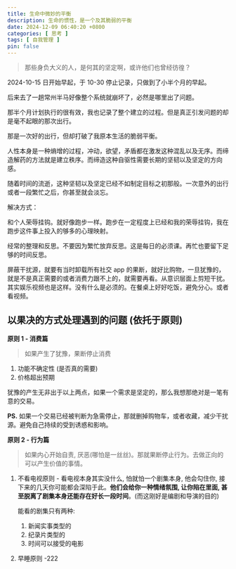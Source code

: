 ```yaml
---
title: 生命中微妙的平衡
description: 生命的惯性，是一个及其脆弱的平衡
date: 2024-12-09 06:40:20 +0800
categories: [ 思考 ]
tags: [ 自我管理 ]
pin: false
---
```


> 那些身负大义的人，是何其的坚定啊，或许他们也曾经彷徨？

2024-10-15 日开始早起，于 10-30 停止记录，只做到了小半个月的早起。

后来去了一趟常州半马好像整个系统就崩坏了，必然是哪里出了问题。

那半个月计划执行的很有效，我也记录了整个建立的过程。但是真正引发问题的却是毫不起眼的那次出行。

那是一次好的出行，但却打破了我原本生活的脆弱平衡。

人性本身是一种熵增的过程，冲动，欲望，矛盾都在激发这种混乱以及无序。而缔造解药的方法就是建立秩序。而缔造这种自驱性需要长期的坚韧以及坚定的方向感。

随着时间的流逝，这种坚韧以及坚定已经不如制定目标之初那般。一次意外的出行或者一段繁忙之后，你甚至就会淡忘。

解决方式：

和个人荣辱挂钩。就好像跑步一样。跑步在一定程度上已经和我的荣辱挂钩，我在跑步这件事上投入的够多的心理映射。

经常的整理和反思。不要因为繁忙放弃反思。这是每日的必须课。再忙也要留下足够的时间反思。

屏蔽干扰源，就要有当时卸载所有社交 app 的果断，就好比购物，一旦犹豫的，就是不是真正需要的或者消费力跟不上的，就需要再看。从意识层面上剪短干扰。其实娱乐视频也是这样。没有什么是必须的。在餐桌上好好吃饭，避免分心。或者看视频。

## 以果决的方式处理遇到的问题 (依托于原则)
**原则 1 - 消费篇**
> 如果产生了犹豫，果断停止消费
>

1. 功能不确定性 (是否真的需要)
2. 价格超出预期
   

犹豫的产生无非出于以上两点，如果一个需求是坚定的，那么我想那绝对是一笔有意的交易。

**PS.** 如果一个交易已经被判断为急需停止，那就删掉购物车，或者收藏，减少干扰源。避免自己持续的受到诱惑和影响。

**原则 2 - 行为篇**

> 如果内心开始自责, 厌恶(哪怕是一丝丝)。那就果断停止行为。去做正向的可以产生价值的事情。

1. 不看电视原则 - 看电视本身其实没什么, 怕就怕一个剧集本身, 他会勾住你, 接下来的几天你可能都会深陷于此。**他们会给你一种情绪氛围, 让你陷在里面, 甚至脱离了剧集本身还能存在好长一段时间**。(而这刚好是编剧和导演的目的)

   能看的剧集只有两种:

   1. 新闻实事类型的
   2. 纪录片类型的
   3. 时间可以接受的电影
  
   

   

2. 早睡原则 -222

   
